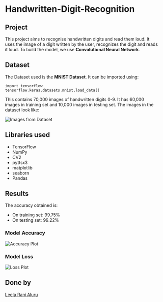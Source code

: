 # Handwritten-Digit-Recognition

## Project

This project aims to recognise handwritten digits and read them loud. It uses the image of a digit written by the user, recognizes the digit and reads it loud.
To build the model, we use **Convolutional Neural Network**.

## Dataset

The Dataset used is the **MNIST Dataset**. It can be imported using:
```
import tensorflow
tensorflow.keras.datasets.mnist.load_data()
```
This contains 70,000 images of handwritten digits 0-9. It has 60,000 images in training set and 10,000 images in testing set. The images in the dataset look like:

![Images from Dataset](https://user-images.githubusercontent.com/76864260/173120940-df9067dc-d391-4c22-aaad-c39654a93a18.png)


## Libraries used
- TensorFlow
- NumPy
- CV2
- pyttsx3
- matplotlib
- seaborn
- Pandas

## Results

The accuracy obtained is:
- On training set: 99.75%
- On testing set: 99.22%
### Model Accuracy
![Accuracy Plot](https://user-images.githubusercontent.com/76864260/173128486-071648b8-9380-4e5e-abf9-404914338579.png)

### Model Loss
![Loss Plot](https://user-images.githubusercontent.com/76864260/173129128-3ecaf43a-9c08-4b90-83fc-a54b7224d5a7.png)



## Done by
[Leela Rani Aluru](https://github.com/LEELARANIALURU)
